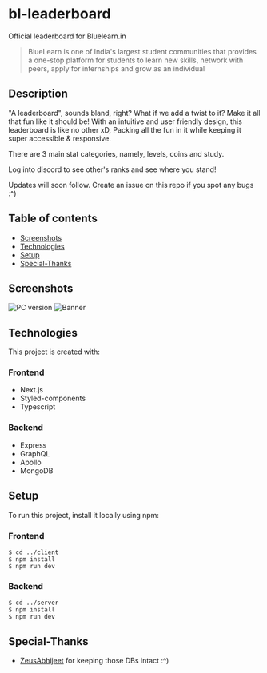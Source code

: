 # bl-leaderboard
Official leaderboard for Bluelearn.in

> BlueLearn is one of India's largest student communities that provides a one-stop platform for students to learn new skills, network with peers, apply for internships and grow as an individual

## Description
"A leaderboard", sounds bland, right? What if we add a twist to it? Make it all that fun like it should be! 
With an intuitive and user friendly design, this leaderboard is like no other xD,
Packing all the fun in it while keeping it super accessible & responsive.

There are 3 main stat categories, namely, levels, coins and study.

Log into discord to see other's ranks and see where you stand! 

Updates will soon follow.
Create an issue on this repo if you spot any bugs :^)

## Table of contents
* [Screenshots](#screenshots)
* [Technologies](#technologies)
* [Setup](#setup)
* [Special-Thanks](#special-thanks)

## Screenshots

![PC version](https://user-images.githubusercontent.com/76647618/147663869-05838720-de84-46ba-806f-e5e8b4df6a83.png)
![Banner](https://user-images.githubusercontent.com/76647618/147341438-0741dcb7-cd1f-40ea-98d5-31997607e2a9.png)

## Technologies
This project is created with:

### Frontend
* Next.js
* Styled-components
* Typescript

### Backend
* Express
* GraphQL
* Apollo
* MongoDB

## Setup
To run this project, install it locally using npm:

### Frontend
```
$ cd ../client
$ npm install
$ npm run dev
```
### Backend
```
$ cd ../server
$ npm install
$ npm run dev
```

## Special-Thanks
* [ZeusAbhijeet](https://github.com/ZeusAbhijeet) for keeping those DBs intact :^)
